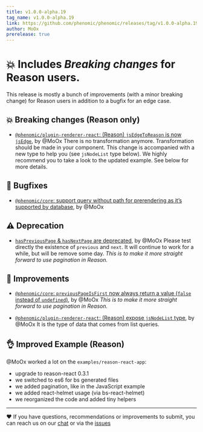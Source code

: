 ```yaml
---
title: v1.0.0-alpha.19
tag_name: v1.0.0-alpha.19
link: https://github.com/phenomic/phenomic/releases/tag/v1.0.0-alpha.19
author: MoOx
prerelease: true
---
```


# 💥 Includes _Breaking changes_ for Reason users.

This release is mostly a bunch of improvements (with a minor breaking change)
for Reason users in addition to a bugfix for an edge case.

## 💥 Breaking changes (Reason only)

* [`@phenomic/plugin-renderer-react`: (Reason) `jsEdgeToReason` is now `jsEdge`](https://github.com/phenomic/phenomic/commit/6599f41d4139c430801b44a2e043b60f29a1f4bd),
  by @MoOx There is no transformation anymore. Transformation should be made in
  your component. This change is accompanied with a new type to help you (see
  `jsNodeList` type below). We highly recommend you to take a look to the
  updated example. See below for more details.

## 🐛 Bugfixes

* [`@phenomic/core`: support query without path for prerendering as it’s supported by database](https://github.com/phenomic/phenomic/commit/a32c7dbd095ba16c703e71d30a935f5d509db81f),
  by @MoOx

## ⚠️ Deprecation

* [`hasPreviousPage` & `hasNextPage` are deprecated](https://github.com/phenomic/phenomic/commit/69361b82c856f30727ec5588b098f31831be5637),
  by @MoOx Please test directly the existence of `previous` and `next`. It will
  continue to work for a while, but will be remove some day. _This is to make it
  more straight forward to use pagination in Reason._

## 💪 Improvements

* [`@phenomic/core`: `previousPageIsFirst` now always return a value (`false` instead of `undefined`)](https://github.com/phenomic/phenomic/commit/e12b53d464c005e8bf44d66a58099f886870aff8),
  by @MoOx _This is to make it more straight forward to use pagination in
  Reason._

* [`@phenomic/plugin-renderer-react`: (Reason) expose `jsNodeList` type](https://github.com/phenomic/phenomic/commit/3d0f24c7e96857d614d3ae1478ce59626f2ea65a),
  by @MoOx It is the type of data that comes from list queries.

## 👌 Improved Example (Reason)

@MoOx worked a lot on the `examples/reason-react-app`:

* upgrade to reason-react 0.3.1
* we switched to es6 for bs generated files
* we added pagination, like in the JavaScript example
* we added react-helmet usage (via bs-react-helmet)
* we reorganized the code and added tiny helpers

---

♥️ If you have questions, recommendations or improvements to submit, you can
reach us on our [chat](https://gitter.im/phenomic/phenomic) or via the
[issues](https://github.com/phenomic/phenomic/issues/new)
